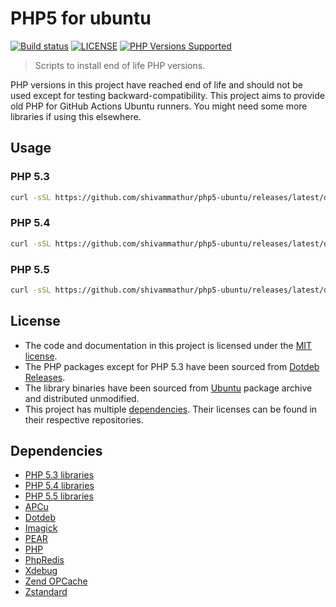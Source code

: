 # PHP5 for ubuntu

<a href="https://github.com/shivammathur/php5-ubuntu" title="php5 install scripts for ubuntu"><img alt="Build status" src="https://github.com/shivammathur/php5-ubuntu/workflows/Test/badge.svg"></a>
<a href="https://github.com/shivammathur/php5-ubuntu/blob/master/LICENSE" title="license"><img alt="LICENSE" src="https://img.shields.io/badge/license-MIT-428f7e.svg"></a>
<a href="https://github.com/shivammathur/php5-ubuntu#usage" title="Install builds"><img alt="PHP Versions Supported" src="https://img.shields.io/badge/php-5.3, 5.4 and 5.5-8892BF.svg"></a>

> Scripts to install end of life PHP versions.

PHP versions in this project have reached end of life and should not be used except for testing backward-compatibility. This project aims to provide old PHP for GitHub Actions Ubuntu runners. You might need some more libraries if using this elsewhere.

## Usage

### PHP 5.3
```bash
curl -sSL https://github.com/shivammathur/php5-ubuntu/releases/latest/download/install.sh | bash -s 5.3
```

### PHP 5.4
```bash
curl -sSL https://github.com/shivammathur/php5-ubuntu/releases/latest/download/install.sh | bash -s 5.4
```

### PHP 5.5
```bash
curl -sSL https://github.com/shivammathur/php5-ubuntu/releases/latest/download/install.sh | bash -s 5.5
```

## License

- The code and documentation in this project is licensed under the [MIT license](LICENSE "License for shivammathur/php5-ubuntu").
- The PHP packages except for PHP 5.3 have been sourced from [Dotdeb Releases](https://www.dotdeb.org/ "Dotdeb PHP releases").
- The library binaries have been sourced from [Ubuntu](https://packages.ubuntu.com/ "Ubuntu Packages Repository") package archive and distributed unmodified.
- This project has multiple [dependencies](#dependencies "Dependencies of shivammathur/php5-ubuntu"). Their licenses can be found in their respective repositories.

## Dependencies

- [PHP 5.3 libraries](https://github.com/shivammathur/php5-ubuntu/tree/master/php-5.3/deps "Libraries for PHP 5.3")
- [PHP 5.4 libraries](https://github.com/shivammathur/php5-ubuntu/tree/master/php-5.4/deps "Libraries for PHP 5.4")
- [PHP 5.5 libraries](https://github.com/shivammathur/php5-ubuntu/tree/master/php-5.5/deps "Libraries for PHP 5.5")
- [APCu](https://github.com/krakjoe/apcu "APCu PHP extension")
- [Dotdeb](https://www.dotdeb.org/ "Dotdeb PHP releases")
- [Imagick](https://github.com/Imagick/imagick "Imagick PHP extension")
- [PEAR](https://github.com/pear/pear-core "PEAR to install extensions")
- [PHP](https://github.com/php/php-src "PHP upstream")
- [PhpRedis](https://github.com/phpredis/phpredis "Redis PHP extension")
- [Xdebug](https://github.com/xdebug/xdebug "Xdebug PHP extension")
- [Zend OPCache](https://github.com/zendtech/ZendOptimizerPlus "Zend OPCache extension")
- [Zstandard](https://github.com/facebook/zstd "Zstandard compression algorithm")
